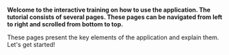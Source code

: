 __Welcome to the interactive training on how to use the application. The tutorial consists of several pages. These pages can be navigated from left to right and scrolled from bottom to top.__

These pages present the key elements of the application and explain them. Let's get started!